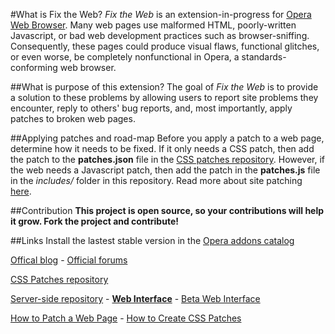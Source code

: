 #What is Fix the Web?
*Fix the Web* is an extension-in-progress for [Opera Web Browser](http://www.opera.com/browser). Many web pages use malformed HTML, poorly-written Javascript, or bad web development practices such as browser-sniffing. Consequently, these pages could produce visual flaws, functional glitches, or even worse, be completely nonfunctional in Opera, a standards-conforming web browser. 

##What is purpose of this extension?
The goal of *Fix the Web* is to provide a solution to these problems by allowing users to report site problems they encounter, reply to others' bug reports, and, most importantly, apply patches to broken web pages.

##Applying patches and road-map
Before you apply a patch to a web page, determine how it needs to be fixed. If it only needs a CSS patch, then add the patch to the **patches.json** file in the [CSS patches repository](http://github.com/cyberstream/Fix-the-Web-CSS-Patches). However, if the web needs a Javascript patch, then add the patch in the **patches.js** file in the *includes/* folder in this repository. Read more about site patching [here](http://my.opera.com/fix-the-web/blog/2012/03/01/how-to-patch-a-web-page).

##Contribution
**This project is open source, so your contributions will help it grow. Fork the project and contribute!**

##Links
Install the lastest stable version in the [Opera addons catalog](https://addons.opera.com/en/addons/extensions/details/fix-the-web/)

[Offical blog](http://my.opera.com/fix-the-web/blog/) - [Official forums](http://my.opera.com/fix-the-web/forums/)

[CSS Patches repository](https://github.com/cyberstream/Fix-the-Web-CSS-Patches/)

[Server-side repository](https://github.com/cyberstream/Fix-the-Web-Server-Side/) - **[Web Interface](http://www.operaturkiye.net/fix-the-web/)** - [Beta Web Interface](http://www.operaturkiye.net/beta/ftw/)

[How to Patch a Web Page](http://my.opera.com/fix-the-web/blog/2012/03/01/how-to-patch-a-web-page) - [How to Create CSS Patches](http://my.opera.com/fix-the-web/blog/2012/03/16/how-to-add-a-css-patch)